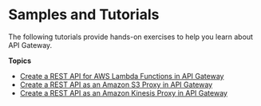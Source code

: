 # Samples and Tutorials<a name="api-gateway-tutorials"></a>

The following tutorials provide hands\-on exercises to help you learn about API Gateway\.

**Topics**
+ [Create a REST API for AWS Lambda Functions in API Gateway](integrating-api-with-aws-services-lambda.md)
+ [Create a REST API as an Amazon S3 Proxy in API Gateway](integrating-api-with-aws-services-s3.md)
+ [Create a REST API as an Amazon Kinesis Proxy in API Gateway](integrating-api-with-aws-services-kinesis.md)